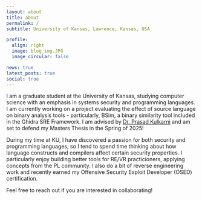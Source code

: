 ```yaml
---
layout: about
title: about
permalink: /
subtitle: University of Kansas, Lawrence, Kansas, USA

profile:
  align: right
  image: blog_img.JPG
  image_circular: false 

news: true  
latest_posts: true  
social: true  
---
```


I am a graduate student at the University of Kansas, studying computer science with an emphasis in systems security and programming languages. I am currently working on a project evaluating the effect of source language on binary analysis tools - particularly, BSim, a binary similarity tool included in the Ghidra SRE Framework. I am advised by [Dr. Prasad Kulkarni](http://www.ittc.ku.edu/~kulkarni/) and am set to defend my Masters Thesis in the Spring of 2025!

During my time at KU, I have discovered a passion for both security and programming languages, so I tend to spend time thinking about how language constructs and compilers affect certain security properties. I particularly enjoy building better tools for RE/VR practicioners, applying concepts from the PL community. I also do a bit of reverse engineering work and recently earned my Offensive Security Exploit Developer (OSED) certification.

Feel free to reach out if you are interested in collaborating!
